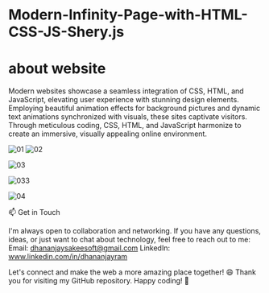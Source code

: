 # Modern-Infinity-Page-with-HTML-CSS-JS-Shery.js
# about website
Modern websites showcase a seamless integration of CSS, HTML, and JavaScript, elevating user experience with stunning design elements. Employing beautiful animation effects for background pictures and dynamic text animations synchronized with visuals, these sites captivate visitors. Through meticulous coding, CSS, HTML, and JavaScript harmonize to create an immersive, visually appealing online environment.

![01](https://github.com/Dhananjay-mygithubcode/Modern-Infinity-Page-with-HTML-CSS-JS-Shery.js/assets/145243777/cafab68c-ac29-4501-a800-a9e04a3641c1)
![02](https://github.com/Dhananjay-mygithubcode/Modern-Infinity-Page-with-HTML-CSS-JS-Shery.js/assets/145243777/6d57d753-46ed-4f91-82d3-cd17e3802d99)

![03](https://github.com/Dhananjay-mygithubcode/Modern-Infinity-Page-with-HTML-CSS-JS-Shery.js/assets/145243777/d98d4860-ad1c-44a8-803a-c9a28dd108fa)

![033](https://github.com/Dhananjay-mygithubcode/Modern-Infinity-Page-with-HTML-CSS-JS-Shery.js/assets/145243777/dfd2aca1-a98c-4037-b687-c10e3a33ec40)

![04](https://github.com/Dhananjay-mygithubcode/Modern-Infinity-Page-with-HTML-CSS-JS-Shery.js/assets/145243777/c9de9877-c6eb-4177-9099-f039b98da1a4)

📫 Get in Touch

I'm always open to collaboration and networking. If you have any questions, ideas, or just want to chat about technology, feel free to reach out to me: Email: dhananjaysakeesoft@gmail.com LinkedIn: www.linkedin.com/in/dhananjayram

Let's connect and make the web a more amazing place together! 😄 Thank you for visiting my GitHub repository. Happy coding! 🚀
